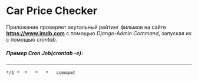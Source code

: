 # Car Price Checker
Приложение проверяет акутальный рейтинг фильмов на сайте **https://www.imdb.com** с помощью  _Django-Admin Command_, запуская их с помощью
_crontab_.

##### Пример Cron Job(crontab -e):
------

```
*/1 *  *   *   *   command
```